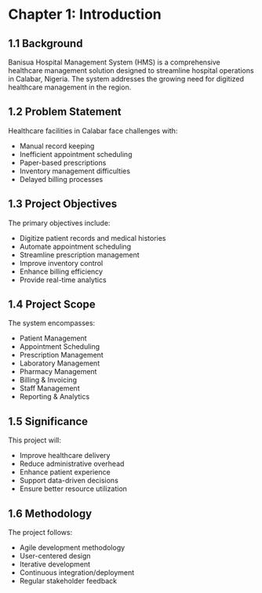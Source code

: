 # Chapter 1: Introduction

## 1.1 Background
Banisua Hospital Management System (HMS) is a comprehensive healthcare management solution designed to streamline hospital operations in Calabar, Nigeria. The system addresses the growing need for digitized healthcare management in the region.

## 1.2 Problem Statement
Healthcare facilities in Calabar face challenges with:
- Manual record keeping
- Inefficient appointment scheduling
- Paper-based prescriptions
- Inventory management difficulties
- Delayed billing processes

## 1.3 Project Objectives
The primary objectives include:
- Digitize patient records and medical histories
- Automate appointment scheduling
- Streamline prescription management
- Improve inventory control
- Enhance billing efficiency
- Provide real-time analytics

## 1.4 Project Scope
The system encompasses:
- Patient Management
- Appointment Scheduling
- Prescription Management
- Laboratory Management
- Pharmacy Management
- Billing & Invoicing
- Staff Management
- Reporting & Analytics

## 1.5 Significance
This project will:
- Improve healthcare delivery
- Reduce administrative overhead
- Enhance patient experience
- Support data-driven decisions
- Ensure better resource utilization

## 1.6 Methodology
The project follows:
- Agile development methodology
- User-centered design
- Iterative development
- Continuous integration/deployment
- Regular stakeholder feedback